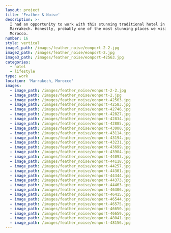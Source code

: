 ```yaml
---
layout: project
title: 'Feather & Noise'
description: >-
  I had an opportunity to work with this stunning traditional hotel in
  Marrakech. Honestly, probably one of the most stunning places we visited in
  Morocco.
number: 16
style: vertical
image1_path: /images/feather_noise/eonport-2-2.jpg
image2_path: /images/feather_noise/eonport-2.jpg
image3_path: /images/feather_noise/eonport-42563.jpg
categories:
  - hotel
  - lifestyle
type: work
location: 'Marrakech, Morocco'
images:
  − image_path: /images/feather_noise/eonport-2-2.jpg
  − image_path: /images/feather_noise/eonport-2.jpg
  − image_path: /images/feather_noise/eonport-42563.jpg
  − image_path: /images/feather_noise/eonport-42583.jpg
  − image_path: /images/feather_noise/eonport-42746.jpg
  − image_path: /images/feather_noise/eonport-42827.jpg
  − image_path: /images/feather_noise/eonport-42834.jpg
  − image_path: /images/feather_noise/eonport-42885.jpg
  − image_path: /images/feather_noise/eonport-43000.jpg
  − image_path: /images/feather_noise/eonport-43114.jpg
  − image_path: /images/feather_noise/eonport-43194.jpg
  − image_path: /images/feather_noise/eonport-43231.jpg
  − image_path: /images/feather_noise/eonport-43699.jpg
  − image_path: /images/feather_noise/eonport-43904.jpg
  − image_path: /images/feather_noise/eonport-44093.jpg
  − image_path: /images/feather_noise/eonport-44118.jpg
  − image_path: /images/feather_noise/eonport-44257.jpg
  − image_path: /images/feather_noise/eonport-44301.jpg
  − image_path: /images/feather_noise/eonport-44344.jpg
  − image_path: /images/feather_noise/eonport-44373.jpg
  − image_path: /images/feather_noise/eonport-44463.jpg
  − image_path: /images/feather_noise/eonport-46306.jpg
  − image_path: /images/feather_noise/eonport-46415.jpg
  − image_path: /images/feather_noise/eonport-46544.jpg
  − image_path: /images/feather_noise/eonport-46575.jpg
  − image_path: /images/feather_noise/eonport-46650.jpg
  − image_path: /images/feather_noise/eonport-46659.jpg
  − image_path: /images/feather_noise/eonport-48041.jpg
  − image_path: /images/feather_noise/eonport-48156.jpg
---
```

